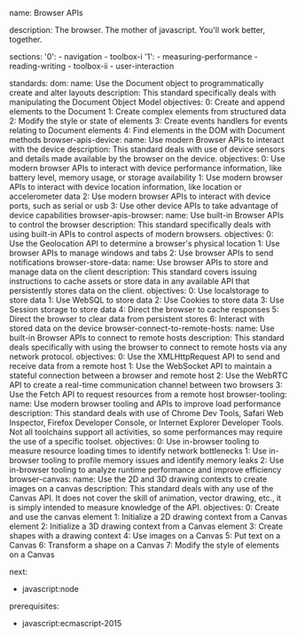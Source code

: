 name: Browser APIs

description: The browser. The mother of javascript. You'll work better, together.

sections:
  '0':
    - navigation
    - toolbox-i
  '1':
    - measuring-performance
    - reading-writing
    - toolbox-ii
    - user-interaction

standards:
  dom:
    name: Use the Document object to programmatically create and alter layouts
    description: This standard specifically deals with manipulating the Document Object Model
    objectives:
      0: Create and append elements to the Document
      1: Create complex elements from structured data
      2: Modify the style or state of elements
      3: Create events handlers for events relating to Document elements
      4: Find elements in the DOM with Document methods
  browser-apis-device:
    name: Use modern Browser APIs to interact with the device
    description: This standard deals with use of device sensors and details made available by the browser on the device.
    objectives:
      0: Use modern browser APIs to interact with device performance information, like battery level, memory usage, or storage availability
      1: Use modern browser APIs to interact with device location information, like location or accelerometer data
      2: Use modern browser APIs to interact with device ports, such as serial or usb
      3: Use other device APIs to take advantage of device capabilities
  browser-apis-browser:
    name: Use built-in Browser APIs to control the browser
    description: This standard specifically deals with using built-in APIs to control aspects of modern browsers.
    objectives:
      0: Use the Geolocation API to determine a browser's physical location
      1: Use browser APIs to manage windows and tabs
      2: Use browser APIs to send notifications
  browser-store-data:
    name: Use browser APIs to store and manage data on the client
    description: This standard covers issuing instructions to cache assets or store data in any available API that persistently stores data on the client.
    objectives:
      0: Use localstorage to store data
      1: Use WebSQL to store data
      2: Use Cookies to store data
      3: Use Session storage to store data
      4: Direct the browser to cache responses
      5: Direct the browser to clear data from persistent stores
      6: Interact with stored data on the device
  browser-connect-to-remote-hosts:
    name: Use built-in Browser APIs to connect to remote hosts
    description: This standard deals specifically with using the browser to connect to remote hosts via any network protocol.
    objectives:
      0: Use the XMLHttpRequest API to send and receive data from a remote host
      1: Use the WebSocket API to maintain a stateful connection between a browser and remote host
      2: Use the WebRTC API to create a real-time communication channel between two browsers
      3: Use the Fetch API to request resources from a remote host
  browser-tooling:
    name: Use modern browser tooling and APIs to improve load performance
    description: This standard deals with use of Chrome Dev Tools, Safari Web Inspector, Firefox Developer Console, or Internet Explorer Developer Tools. Not all toolchains support all activities, so some performances may require the use of a specific toolset.
    objectives:
      0: Use in-browser tooling to measure resource loading times to identify network bottlenecks
      1: Use in-browser tooling to profile memory issues and identify memory leaks
      2: Use in-browser tooling to analyze runtime performance and improve efficiency
  browser-canvas:
    name: Use the 2D and 3D drawing contexts to create images on a canvas
    description: This standard deals with any use of the Canvas API. It does not cover the skill of animation, vector drawing, etc., it is simply intended to measure knowledge of the API.
    objectives:
      0: Create and use the canvas element
      1: Initialize a 2D drawing context from a Canvas element
      2: Initialize a 3D drawing context from a Canvas element
      3: Create shapes with a drawing context
      4: Use images on a Canvas
      5: Put text on a Canvas
      6: Transform a shape on a Canvas
      7: Modify the style of elements on a Canvas


next:
  - javascript:node

prerequisites:
  - javascript:ecmascript-2015
